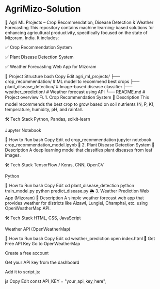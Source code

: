 # AgriMizo-Solution
🌾 Agri ML Projects – Crop Recommendation, Disease Detection & Weather Forecasting
This repository contains machine learning-based solutions for enhancing agricultural productivity, specifically focused on the state of Mizoram, India.
It includes:

✅ Crop Recommendation System

✅ Plant Disease Detection System

✅ Weather Forecasting Web App for Mizoram

📁 Project Structure
bash
Copy
Edit
agri_ml_projects/
├── crop_recommendation/      # ML model to recommend best crops
├── plant_disease_detection/  # Image-based disease classifier
├── weather_prediction/       # Weather forecast using API
└── README.md                 # Project overview
🔍 1. Crop Recommendation System
📌 Description
This model recommends the best crop to grow based on soil nutrients (N, P, K), temperature, humidity, pH, and rainfall.

🛠️ Tech Stack
Python, Pandas, scikit-learn

Jupyter Notebook

🚀 How to Run
bash
Copy
Edit
cd crop_recommendation
jupyter notebook crop_recommendation_model.ipynb
🌿 2. Plant Disease Detection System
📌 Description
A deep learning model that classifies plant diseases from leaf images.

🛠️ Tech Stack
TensorFlow / Keras, CNN, OpenCV

Python

🚀 How to Run
bash
Copy
Edit
cd plant_disease_detection
python train_model.py
python predict_disease.py
🌦️ 3. Weather Prediction Web App (Mizoram)
📌 Description
A simple weather forecast web app that provides weather for districts like Aizawl, Lunglei, Champhai, etc. using OpenWeatherMap API.

🛠️ Tech Stack
HTML, CSS, JavaScript

Weather API (OpenWeatherMap)

🚀 How to Run
bash
Copy
Edit
cd weather_prediction
open index.html
🔑 Get Free API Key
Go to OpenWeatherMap

Create a free account

Get your API key from the dashboard

Add it to script.js:

js
Copy
Edit
const API_KEY = "your_api_key_here";

